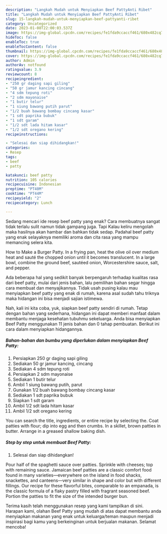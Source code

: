 ```yaml
---
description: "Langkah Mudah untuk Menyiapkan Beef PattyAnti Ribet"
title: "Langkah Mudah untuk Menyiapkan Beef PattyAnti Ribet"
slug: 15-langkah-mudah-untuk-menyiapkan-beef-pattyanti-ribet
category: Uncategorized
date: 2023-01-08T22:00:03.537Z
image: https://img-global.cpcdn.com/recipes/fe1fda9ccaccf461/680x482cq70/beef-patty-foto-resep-utama.jpg
hideToc: false
enableToc: true
enableTocContent: false
thumbnail: https://img-global.cpcdn.com/recipes/fe1fda9ccaccf461/680x482cq70/beef-patty-foto-resep-utama.jpg
cover: https://img-global.cpcdn.com/recipes/fe1fda9ccaccf461/680x482cq70/beef-patty-foto-resep-utama.jpg
author: Admin
authorAv: notfound
ratingvalue: 3.9
reviewcount: 8
recipeingredient:
- "250 gr daging sapi giling"
- "50 gr jamur kancing cincang"
- "4 sdm tepung roti"
- "2 sdm mayonaise"
- "1 butir telur"
- "1 siung bawang putih parut"
- "1/2 buah bawang bombay cincang kasar"
- "1 sdt paprika bubuk"
- "1 sdt garam"
- "1/2 sdt lada hitam kasar"
- "1/2 sdt oregano kering"
recipeinstructions:

- "Selesai dan siap dihidangkan!"
categories:
- Resep
tags:
- beef
- patty

katakunci: beef patty 
nutrition: 105 calories
recipecuisine: Indonesian
preptime: "PT40M"
cooktime: "PT44M"
recipeyield: "2"
recipecategory: Lunch

---
```



Sedang mencari ide resep beef patty yang enak? Cara membuatnya sangat tidak terlalu sulit namun tidak gampang juga. Tapi Kalau keliru mengolah maka hasilnya akan hambar dan bahkan tidak sedap. Padahal beef patty yang enak selayaknya memiliki aroma dan cita rasa yang mampu memancing selera kita.


How to Make a Burger Patty. In a frying pan, heat the olive oil over medium heat and sauté the chopped onion until it becomes translucent. In a large bowl, combine the ground beef, sautéed onion, Worcestershire sauce, salt, and pepper.

Ada beberapa hal yang sedikit banyak berpengaruh terhadap kualitas rasa dari beef patty, mulai dari jenis bahan, lalu pemilihan bahan segar hingga cara membuat dan menyajikannya. Tidak usah pusing kalau mau menyiapkan beef patty yang enak di rumah, karena asal sudah tahu triknya maka hidangan ini bisa menjadi sajian istimewa.


Nah, kali ini kita coba, yuk, siapkan beef patty sendiri di rumah. Tetap dengan bahan yang sederhana, hidangan ini dapat memberi manfaat dalam membantu menjaga kesehatan tubuhmu sekeluarga. Anda bisa menyiapkan Beef Patty menggunakan 11 jenis bahan dan 0 tahap pembuatan. Berikut ini cara dalam menyiapkan hidangannya.

<!--inarticleads1-->

##### Bahan-bahan dan bumbu yang diperlukan dalam menyiapkan Beef Patty:

1. Persiapkan 250 gr daging sapi giling
1. Sediakan 50 gr jamur kancing, cincang
1. Sediakan 4 sdm tepung roti
1. Persiapkan 2 sdm mayonaise
1. Sediakan 1 butir telur
1. Ambil 1 siung bawang putih, parut
1. Gunakan 1/2 buah bawang bombay cincang kasar
1. Sediakan 1 sdt paprika bubuk
1. Siapkan 1 sdt garam
1. Ambil 1/2 sdt lada hitam kasar
1. Ambil 1/2 sdt oregano kering


You can search the title, ingredients, or entire recipe by selecting the. Coat patties with flour; dip into egg and then crumbs. In a skillet, brown patties in butter. Arrange in a greased shallow baking dish. 

<!--inarticleads2-->

##### Step by step untuk membuat Beef Patty:


1. Selesai dan siap dihidangkan!

Pour half of the spaghetti sauce over patties. Sprinkle with cheeses; top with remaining sauce. Jamaican beef patties are a classic comfort food found in many varieties—everywhere on the island in food shacks, snackettes, and canteens—very similar in shape and color but with different fillings. Our recipe for these flavorful bites, comparable to an empanada, is the classic formula of a flaky pastry filled with fragrant seasoned beef. Portion the patties to fit the size of the intended burger bun. 

Terima kasih telah menggunakan resep yang kami tampilkan di sini. Harapan kami, olahan Beef Patty yang mudah di atas dapat membantu anda menyiapkan makanan yang enak untuk keluarga/teman maupun menjadi inspirasi bagi kamu yang berkeinginan untuk berjualan makanan. Selamat mencoba!
